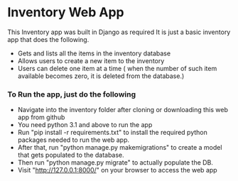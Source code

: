 # Inventory Web App

This Inventory app was built in Django as required
It is just a basic inventory app that does the following.
* Gets and lists all the items in the inventory database
* Allows users to create a new item to the inventory
* Users can delete one item at a time ( when the number of such item available
 becomes zero, it is deleted from the database.)


### To Run the app, just do the following
* Navigate into the inventory folder after cloning or downloading this web app from github
* You need python 3.1 and above to run the app
* Run "pip install -r requirements.txt" to install the required python packages needed to run the web app.
* After that, run "python manage.py makemigrations" to create a model that gets populated to the database.
* Then run "python manage.py migrate" to actually populate the DB.
* Visit "http://127.0.0.1:8000/" on your browser to access the web app